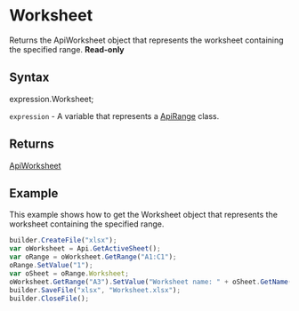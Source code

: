 # Worksheet

Returns the ApiWorksheet object that represents the worksheet containing the specified range. **Read-only**

## Syntax

expression.Worksheet;

`expression` - A variable that represents a [ApiRange](../ApiRange.md) class.

## Returns

[ApiWorksheet](../../ApiWorksheet/ApiWorksheet.md)

## Example

This example shows how to get the Worksheet object that represents the worksheet containing the specified range.

```javascript
builder.CreateFile("xlsx");
var oWorksheet = Api.GetActiveSheet();
var oRange = oWorksheet.GetRange("A1:C1");
oRange.SetValue("1");
var oSheet = oRange.Worksheet;
oWorksheet.GetRange("A3").SetValue("Worksheet name: " + oSheet.GetName());
builder.SaveFile("xlsx", "Worksheet.xlsx");
builder.CloseFile();
```